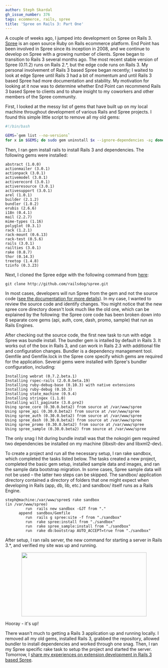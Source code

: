 ```yaml
---
author: Steph Skardal
gh_issue_number: 376
tags: ecommerce, rails, spree
title: 'Spree on Rails 3: Part One'
---
```




A couple of weeks ago, I jumped into development on Spree on Rails 3. [Spree](http://spreecommerce.com/) is an open source Ruby on Rails ecommerce platform. End Point has been involved in Spree since its inception in 2008, and we continue to develop on Spree with a growing number of clients. Spree began to transition to Rails 3 several months ago. The most recent stable version of Spree (0.11.2) runs on Rails 2.*, but the edge code runs on Rails 3. My personal involvement of Rails 3 based Spree began recently; I waited to look at edge Spree until Rails 3 had a bit of momentum and until Rails 3 based Spree had more documentation and stability. My motivation for looking at it now was to determine whether End Point can recommend Rails 3 based Spree to clients and to share insight to my coworkers and other members of the Spree community.

First, I looked at the messy list of gems that have built up on my local machine throughout development of various Rails and Spree projects. I found this simple little script to remove all my old gems:

```bash
#!/bin/bash

GEMS=`gem list --no-versions`
for x in $GEMS; do sudo gem uninstall $x --ignore-dependencies -a; done
```

Then, I ran gem install rails to install Rails 3 and dependencies. The following gems were installed:

```nohighlight
abstract (1.0.0)
actionmailer (3.0.1)
actionpack (3.0.1)
activemodel (3.0.1)
activerecord (3.0.1)
activeresource (3.0.1)
activesupport (3.0.1)
arel (1.0.1)
builder (2.1.2)
bundler (1.0.2)
erubis (2.6.6)
i18n (0.4.1)
mail (2.2.7)
mime-types (1.16)
polyglot (0.3.1)
rack (1.2.1)
rack-mount (0.6.13)
rack-test (0.5.6)
rails (3.0.1)
railties (3.0.1)
rake (0.8.7)
thor (0.14.3)
treetop (1.4.8)
tzinfo (0.3.23)
```

Next, I cloned the Spree edge with the following command from [here](http://github.com/railsdog/spree):

```nohighlight
git clone http://github.com/railsdog/spree.git
```

In most cases, developers will run Spree from the gem and not the source code ([see the documentation for more details](http://edgeguides.spreecommerce.com/)). In my case, I wanted to review the source code and identify changes. You might notice that the new spree core directory doesn't look much like the old one, which can be explained by the following: the Spree core code has been broken down into 6 separate core gems (api, auth, core, dash, promo, sample) that run as Rails Engines.

After checking out the source code, the first new task to run with edge Spree was bundle install. The bundler gem is intalled by default in Rails 3. It works out of the box in Rails 3, and can work in Rails 2.3 with  additional file and configuration changes. Bundler is a dependency management tool. Gemfile and Gemfile.lock in the Spree core specify which gems are required for the application. Several gems were installed with Spree's bundler configuration, including:

```nohighlight
Installing webrat (0.7.2.beta.1) 
Installing rspec-rails (2.0.0.beta.19) 
Installing ruby-debug-base (0.10.3) with native extensions 
Installing ruby-debug (0.10.3) 
Installing state_machine (0.9.4) 
Installing stringex (1.1.0) 
Installing will_paginate (3.0.pre2) 
Using spree_core (0.30.0.beta2) from source at /var/www/spree 
Using spree_api (0.30.0.beta2) from source at /var/www/spree 
Using spree_auth (0.30.0.beta2) from source at /var/www/spree 
Using spree_dash (0.30.0.beta2) from source at /var/www/spree 
Using spree_promo (0.30.0.beta2) from source at /var/www/spree
Using spree_sample (0.30.0.beta2) from source at /var/www/spree
```

The only snag I hit during bundle install was that the nokogiri gem required two dependencies be installed on my machine (libxslt-dev and libxml2-dev).

To create a project and run all the necessary setup, I ran rake sandbox, which completed the tasks listed below. The tasks created a new project, completed the basic gem setup, installed sample data and images, and ran the sample data bootstrap migration. In some cases, Spree sample data will not be used – the latter two steps can be skipped. The sandbox/ application directory contained a directory of folders that one might expect when developing in Rails (app, db, lib, etc.) and sandbox/ itself runs as a Rails Engine.

```nohighlight
steph@machine:/var/www/spree$ rake sandbox
(in /var/www/spree)
         run  rails new sandbox -GJT from "."
      append  sandbox/Gemfile
         run  rails g spree:site -f from "./sandbox"
         run  rake spree:install from "./sandbox"
         run  rake spree_sample:install from "./sandbox"
         run  rake db:bootstrap AUTO_ACCEPT=true from "./sandbox"
```

After setup, I ran rails server, the new command for starting a server in Rails 3.*, and verified my site was up and running.

<a href="/blog/2010/10/25/spree-on-rails-3-part-one/image-0-big.png" onblur="try {parent.deselectBloggerImageGracefully();} catch(e) {}"><img alt="" border="0" id="BLOGGER_PHOTO_ID_5532048412737352690" src="/blog/2010/10/25/spree-on-rails-3-part-one/image-0.png" style="display:block; margin:0px auto 10px; text-align:center;cursor:pointer; cursor:hand;width: 400px; height: 204px;"/></a>

Hooray - it's up!

There wasn't much to getting a Rails 3 application up and running locally. I removed all my old gems, installed Rails 3, grabbed the repository, allowed bundler to install dependencies and worked through one snag. Then, I ran my Spree specific rake task to setup the project and started the server. Tomorrow, I [share my experiences on extension development in Rails 3 based Spree](/blog/2010/10/25/spree-on-rails-3-part-two).



